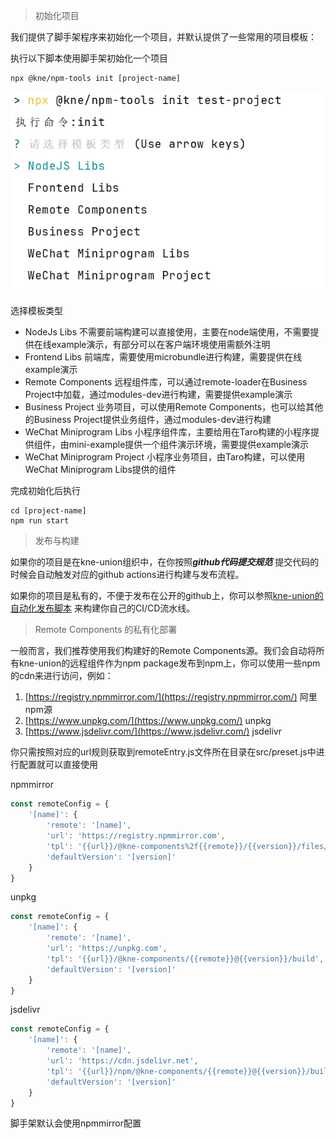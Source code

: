 > 初始化项目

我们提供了脚手架程序来初始化一个项目，并默认提供了一些常用的项目模板：

执行以下脚本使用脚手架初始化一个项目

```shell
npx @kne/npm-tools init [project-name]
```

![start-img](./assets/start-img/npm-tools-init.png)

选择模板类型

* NodeJs Libs 不需要前端构建可以直接使用，主要在node端使用，不需要提供在线example演示，有部分可以在客户端环境使用需额外注明
* Frontend Libs 前端库，需要使用microbundle进行构建，需要提供在线example演示
* Remote Components 远程组件库，可以通过remote-loader在Business Project中加载，通过modules-dev进行构建，需要提供example演示
* Business Project 业务项目，可以使用Remote Components，也可以给其他的Business Project提供业务组件，通过modules-dev进行构建
* WeChat Miniprogram Libs 小程序组件库，主要给用在Taro构建的小程序提供组件，由mini-example提供一个组件演示环境，需要提供example演示
* WeChat Miniprogram Project 小程序业务项目，由Taro构建，可以使用WeChat Miniprogram Libs提供的组件

完成初始化后执行

```shell
cd [project-name]
npm run start
```

> 发布与构建

如果你的项目是在kne-union组织中，在你按照***github代码提交规范***
提交代码的时候会自动触发对应的github actions进行构建与发布流程。

如果你的项目是私有的，不便于发布在公开的github上，你可以参照[kne-union的自动化发布脚本](https://github.com/kne-union/actions)
来构建你自己的CI/CD流水线。

> Remote Components 的私有化部署

一般而言，我们推荐使用我们构建好的Remote Components源。我们会自动将所有kne-union的远程组件作为npm
package发布到npm上，你可以使用一些npm的cdn来进行访问，例如：

1. [https://registry.npmmirror.com/](https://registry.npmmirror.com/) 阿里npm源
2. [https://www.unpkg.com/](https://www.unpkg.com/) unpkg
3. [https://www.jsdelivr.com/](https://www.jsdelivr.com/) jsdelivr

你只需按照对应的url规则获取到remoteEntry.js文件所在目录在src/preset.js中进行配置就可以直接使用

npmmirror

```js
const remoteConfig = {
    '[name]': {
        'remote': '[name]',
        'url': 'https://registry.npmmirror.com',
        'tpl': '{{url}}/@kne-components%2f{{remote}}/{{version}}/files/build',
        'defaultVersion': '[version]'
    }
}
```

unpkg

```js
const remoteConfig = {
    '[name]': {
        'remote': '[name]',
        'url': 'https://unpkg.com',
        'tpl': '{{url}}/@kne-components/{{remote}}@{{version}}/build',
        'defaultVersion': '[version]'
    }
}
```

jsdelivr

```js
const remoteConfig = {
    '[name]': {
        'remote': '[name]',
        'url': 'https://cdn.jsdelivr.net',
        'tpl': '{{url}}/npm/@kne-components/{{remote}}@{{version}}/build',
        'defaultVersion': '[version]'
    }
}
```

脚手架默认会使用npmmirror配置
